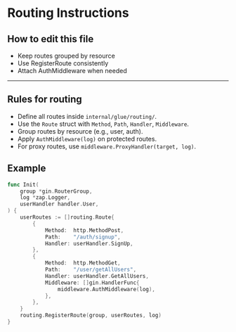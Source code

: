 # Routing Instructions

## How to edit this file
- Keep routes grouped by resource
- Use RegisterRoute consistently
- Attach AuthMiddleware when needed

---

## Rules for routing
- Define all routes inside `internal/glue/routing/`.
- Use the `Route` struct with `Method`, `Path`, `Handler`, `Middleware`.
- Group routes by resource (e.g., user, auth).
- Apply `AuthMiddleware(log)` on protected routes.
- For proxy routes, use `middleware.ProxyHandler(target, log)`.

## Example
```go
func Init(
    group *gin.RouterGroup,
    log *zap.Logger,
    userHandler handler.User,
) {
    userRoutes := []routing.Route{
        {
            Method:  http.MethodPost,
            Path:    "/auth/signup",
            Handler: userHandler.SignUp,
        },
        {
            Method:  http.MethodGet,
            Path:    "/user/getAllUsers",
            Handler: userHandler.GetAllUsers,
            Middleware: []gin.HandlerFunc{
                middleware.AuthMiddleware(log),
            },
        },
    }
    routing.RegisterRoute(group, userRoutes, log)
}
